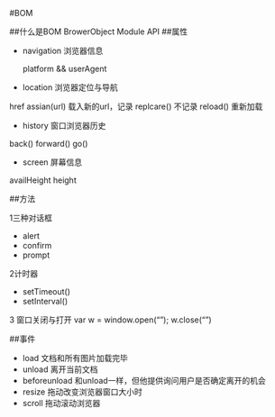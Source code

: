 #BOM

##什么是BOM
BrowerObject Module
API
##属性

- navigation 浏览器信息

   platform && userAgent

- location 浏览器定位与导航

 href
 assian(url)  载入新的url，记录
 replcare()   不记录
 reload()     重新加载
 
    
- history 窗口浏览器历史

 back()
 forward()
 go()
 

-  screen 屏幕信息

availHeight
height

##方法

1三种对话框

- alert
- confirm
- prompt

2计时器
- setTimeout()
- setInterval()

3 窗口关闭与打开
var w = window.open(“”);
w.close(“”)

##事件

- load   文档和所有图片加载完毕
- unload 离开当前文档
- beforeunload 和unload一样，但他提供询问用户是否确定离开的机会
- resize 拖动改变浏览器窗口大小时
- scroll 拖动滚动浏览器


